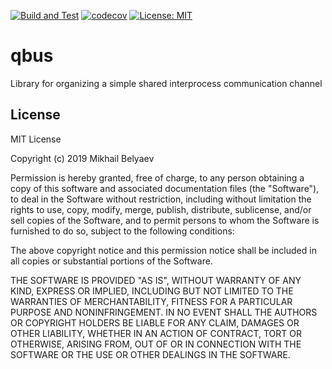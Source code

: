 [![Build and Test](https://github.com/belyaev-ms/dmux/actions/workflows/build_and_test.yml/badge.svg)](https://github.com/belyaev-ms/dmux/actions/workflows/build_and_test.yml)
[![codecov](https://codecov.io/gh/belyaev-ms/dmux/branch/master/graph/badge.svg)](https://codecov.io/gh/belyaev-ms/dmux)
[![License: MIT](https://img.shields.io/badge/License-MIT-yellow.svg)](https://opensource.org/licenses/MIT)

# qbus
Library for organizing a simple shared interprocess communication channel

## License
MIT License

Copyright (c) 2019 Mikhail Belyaev

Permission is hereby granted, free of charge, to any person obtaining a copy
of this software and associated documentation files (the "Software"), to deal
in the Software without restriction, including without limitation the rights
to use, copy, modify, merge, publish, distribute, sublicense, and/or sell
copies of the Software, and to permit persons to whom the Software is
furnished to do so, subject to the following conditions:

The above copyright notice and this permission notice shall be included in all
copies or substantial portions of the Software.

THE SOFTWARE IS PROVIDED "AS IS", WITHOUT WARRANTY OF ANY KIND, EXPRESS OR
IMPLIED, INCLUDING BUT NOT LIMITED TO THE WARRANTIES OF MERCHANTABILITY,
FITNESS FOR A PARTICULAR PURPOSE AND NONINFRINGEMENT. IN NO EVENT SHALL THE
AUTHORS OR COPYRIGHT HOLDERS BE LIABLE FOR ANY CLAIM, DAMAGES OR OTHER
LIABILITY, WHETHER IN AN ACTION OF CONTRACT, TORT OR OTHERWISE, ARISING FROM,
OUT OF OR IN CONNECTION WITH THE SOFTWARE OR THE USE OR OTHER DEALINGS IN THE
SOFTWARE.
